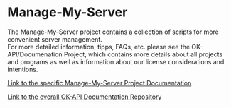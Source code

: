 # Manage-My-Server
The Manage-My-Server project contains a collection of scripts for more convenient server management.  
For more detailed information, tipps, FAQs, etc. please see the OK-API/Documenation Project, which contains more details about all projects and programs as well as information about our license considerations and intentions.

[Link to the specific Manage-My-Server Project Documentation](https://github.com/OK-API/Documentation/blob/master/content/Manage-My-Server/about-manage-my-server.md)


[Link to the overall OK-API Documentation Repository](https://github.com/OK-API/Documentation)

